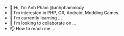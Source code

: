 - 👋 Hi, I’m Anh Pham @anhphammody
- 👀 I’m interested in PHP, C#, Android, Modding Games.
- 🌱 I’m currently learning ...
- 💞️ I’m looking to collaborate on ...
- 📫 How to reach me ...

<!---
anhphammody/anhphammody is a ✨ special ✨ repository because its `README.md` (this file) appears on your GitHub profile.
You can click the Preview link to take a look at your changes.
--->
